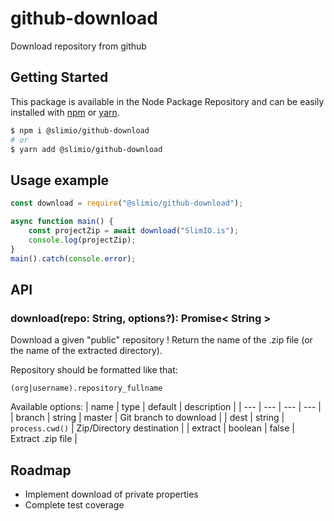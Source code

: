 # github-download
Download repository from github

## Getting Started

This package is available in the Node Package Repository and can be easily installed with [npm](https://docs.npmjs.com/getting-started/what-is-npm) or [yarn](https://yarnpkg.com).

```bash
$ npm i @slimio/github-download
# or
$ yarn add @slimio/github-download
```

## Usage example
```js
const download = require("@slimio/github-download");

async function main() {
    const projectZip = await download("SlimIO.is");
    console.log(projectZip);
}
main().catch(console.error);
```

## API

### download(repo: String, options?): Promise< String >
Download a given "public" repository ! Return the name of the .zip file (or the name of the extracted directory).

Repository should be formatted like that:
```
(org|username).repository_fullname
```

Available options:
| name | type | default | description |
| --- | --- | --- | --- |
| branch | string | master | Git branch to download |
| dest | string | `process.cwd()` | Zip/Directory destination |
| extract | boolean | false | Extract .zip file |

## Roadmap
- Implement download of private properties
- Complete test coverage
